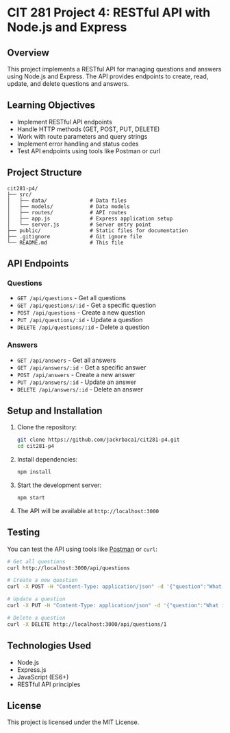 # CIT 281 Project 4: RESTful API with Node.js and Express

## Overview
This project implements a RESTful API for managing questions and answers using Node.js and Express. The API provides endpoints to create, read, update, and delete questions and answers.

## Learning Objectives
- Implement RESTful API endpoints
- Handle HTTP methods (GET, POST, PUT, DELETE)
- Work with route parameters and query strings
- Implement error handling and status codes
- Test API endpoints using tools like Postman or curl

## Project Structure
```
cit281-p4/
├── src/
│   ├── data/              # Data files
│   ├── models/            # Data models
│   ├── routes/            # API routes
│   ├── app.js             # Express application setup
│   └── server.js          # Server entry point
├── public/                # Static files for documentation
├── .gitignore             # Git ignore file
└── README.md              # This file
```

## API Endpoints

### Questions
- `GET /api/questions` - Get all questions
- `GET /api/questions/:id` - Get a specific question
- `POST /api/questions` - Create a new question
- `PUT /api/questions/:id` - Update a question
- `DELETE /api/questions/:id` - Delete a question

### Answers
- `GET /api/answers` - Get all answers
- `GET /api/answers/:id` - Get a specific answer
- `POST /api/answers` - Create a new answer
- `PUT /api/answers/:id` - Update an answer
- `DELETE /api/answers/:id` - Delete an answer

## Setup and Installation

1. Clone the repository:
   ```bash
   git clone https://github.com/jackrbaca1/cit281-p4.git
   cd cit281-p4
   ```

2. Install dependencies:
   ```bash
   npm install
   ```

3. Start the development server:
   ```bash
   npm start
   ```

4. The API will be available at `http://localhost:3000`

## Testing

You can test the API using tools like [Postman](https://www.postman.com/) or `curl`:

```bash
# Get all questions
curl http://localhost:3000/api/questions

# Create a new question
curl -X POST -H "Content-Type: application/json" -d '{"question":"What is Node.js?"}' http://localhost:3000/api/questions

# Update a question
curl -X PUT -H "Content-Type: application/json" -d '{"question":"What is Express?"}' http://localhost:3000/api/questions/1

# Delete a question
curl -X DELETE http://localhost:3000/api/questions/1
```

## Technologies Used
- Node.js
- Express.js
- JavaScript (ES6+)
- RESTful API principles

## License
This project is licensed under the MIT License.
